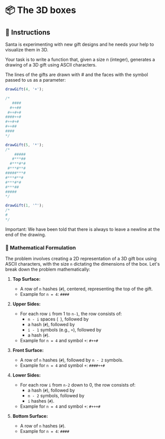 # 📦 The 3D boxes

## 🔢 Instructions

Santa is experimenting with new gift designs and he needs your help to visualize them in 3D.

Your task is to write a function that, given a size n (integer), generates a drawing of a 3D gift using ASCII characters.

The lines of the gifts are drawn with # and the faces with the symbol passed to us as a parameter:

```javascript
drawGift(4, '+');

/*
   ####
  #++##
 #++#+#
####++#
#++#+#
#++##
####
*/

drawGift(5, '*');
/*
    #####
   #***##
  #***#*#
 #***#**#
#####***#
#***#**#
#***#*#
#***##
#####
*/

drawGift(1, '^');
/*
#
*/
```

Important: We have been told that there is always to leave a newline at the end of the drawing.

### 🧮 Mathematical Formulation

The problem involves creating a 2D representation of a 3D gift box using ASCII characters, with the size `n` dictating the dimensions of the box. Let's break down the problem mathematically:

1. **Top Surface:**

   - A row of `n` hashes (`#`), centered, representing the top of the gift.
   - Example for `n = 4`: `####`

2. **Upper Sides:**

   - For each row `i` from 1 to `n-1`, the row consists of:
     - `n - i` spaces (` `), followed by
     - a hash (`#`), followed by
     - `i - 1` symbols (e.g., `+`), followed by
     - a hash (`#`).
   - Example for `n = 4` and symbol `+`: `#++#`

3. **Front Surface:**

   - A row of `n` hashes (`#`), followed by `n - 2` symbols.
   - Example for `n = 4` and symbol `+`: `####++#`

4. **Lower Sides:**

   - For each row `i` from `n-2` down to 0, the row consists of:
     - a hash (`#`), followed by
     - `n - 2` symbols, followed by
     - `i` hashes (`#`).
   - Example for `n = 4` and symbol `+`: `#+++#`

5. **Bottom Surface:**
   - A row of `n` hashes (`#`).
   - Example for `n = 4`: `####`
